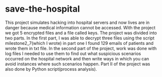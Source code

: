 # save-the-hospital
This project simulates hacking into hospital servers and now lives are in danger because medical information cannot be accessed.
With the project we got 5 encrypted files and a file called keys.
The project was divided into two parts. In the first part, I was able to decrypt three files using the script milestone2_7(which I wrote) 
in part one I found  129 emails of patients and wrote them in txt file.
In the second part of the project, work was done with log files I needed to use them to find out what suspicious scenarios occurred on the hospital network and then write ways in which you can avoid instances where such scenarios happen.
Part II of the project was also done by Python script(process analysis).
